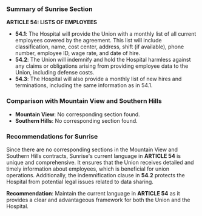 ### Summary of Sunrise Section

**ARTICLE 54: LISTS OF EMPLOYEES**

- **54.1**: The Hospital will provide the Union with a monthly list of all current employees covered by the agreement. This list will include classification, name, cost center, address, shift (if available), phone number, employee ID, wage rate, and date of hire.
- **54.2**: The Union will indemnify and hold the Hospital harmless against any claims or obligations arising from providing employee data to the Union, including defense costs.
- **54.3**: The Hospital will also provide a monthly list of new hires and terminations, including the same information as in 54.1.

### Comparison with Mountain View and Southern Hills

- **Mountain View**: No corresponding section found.
- **Southern Hills**: No corresponding section found.

### Recommendations for Sunrise

Since there are no corresponding sections in the Mountain View and Southern Hills contracts, Sunrise's current language in **ARTICLE 54** is unique and comprehensive. It ensures that the Union receives detailed and timely information about employees, which is beneficial for union operations. Additionally, the indemnification clause in **54.2** protects the Hospital from potential legal issues related to data sharing.

**Recommendation**: Maintain the current language in **ARTICLE 54** as it provides a clear and advantageous framework for both the Union and the Hospital.